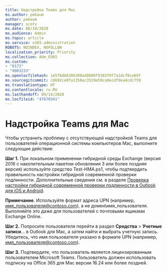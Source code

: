 ```yaml
---
title: Надстройка Teams для Mac
ms.author: pebaum
author: pebaum
manager: scotv
ms.date: 08/10/2020
ms.audience: Admin
ms.topic: article
ms.service: o365-administration
ROBOTS: NOINDEX, NOFOLLOW
localization_priority: Priority
ms.collection: Adm_O365
ms.custom:
- "6173"
- "9003233"
ms.openlocfilehash: 1e5f6d66386398ad8600f9383f9f7a1dcf0ce69f
ms.sourcegitcommit: c6692ce0fa1358ec3529e59ca0ecdfdea4cdc759
ms.translationtype: HT
ms.contentlocale: ru-RU
ms.lasthandoff: 09/14/2020
ms.locfileid: "47670341"
---
```

# <a name="teams-add-in-for-mac"></a>Надстройка Teams для Mac

Чтобы устранить проблему с отсутствующей надстройкой Teams для пользователей операционной системы компьютеров Mac, выполните следующие действия:

**Шаг 1.** При локальном применении гибридной среды Exchange (версия 2016 с накопительным пакетом обновления 3 или более поздняя версия) используйте средство Test-HMA.ps1, чтобы подтвердить правильность настройки гибридной современной проверки подлинности. Дополнительные сведения см. в разделе [Проверка настройки гибридной современной проверки подлинности в Outlook для iOS и Android](https://aka.ms/AA980zq).  

**Примечание**. Используйте формат адреса UPN (например, [имя_пользователя@contoso.com](mailto:username@contoso.com)), а не домен\имя_пользователя. Выполняйте это даже для пользователей с почтовыми ящиками Exchange Online.

**Шаг 2.** Попросите пользователя перейти в раздел **Средства** > **Учетные записи**... в Outlook для Mac, а затем найти и выбрать учетную запись. Убедитесь, что имя пользователя указано в формате UPN (например, [имя_пользователя@contoso.com](mailto:username@contoso.com)).

**Шаг 3.** Подтвердите, что пользователь является лицензированным пользователем Microsoft Teams. Пользователь должен использовать подписку на Office 365 для Mac версии 16.24 или более поздней.